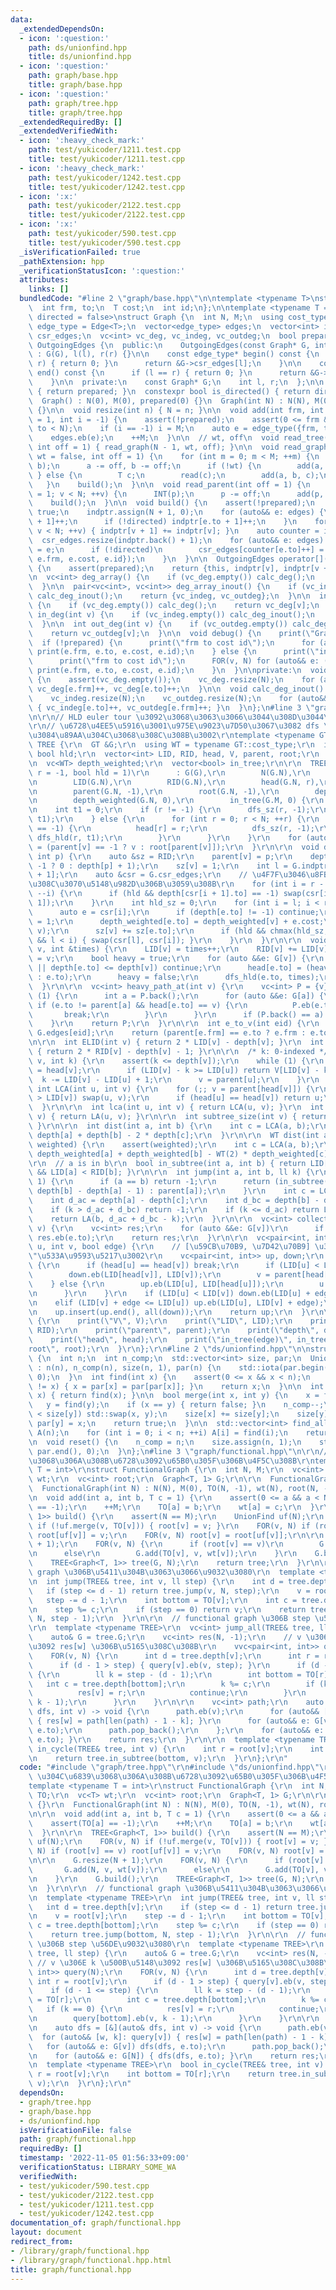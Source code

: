 ```yaml
---
data:
  _extendedDependsOn:
  - icon: ':question:'
    path: ds/unionfind.hpp
    title: ds/unionfind.hpp
  - icon: ':question:'
    path: graph/base.hpp
    title: graph/base.hpp
  - icon: ':question:'
    path: graph/tree.hpp
    title: graph/tree.hpp
  _extendedRequiredBy: []
  _extendedVerifiedWith:
  - icon: ':heavy_check_mark:'
    path: test/yukicoder/1211.test.cpp
    title: test/yukicoder/1211.test.cpp
  - icon: ':heavy_check_mark:'
    path: test/yukicoder/1242.test.cpp
    title: test/yukicoder/1242.test.cpp
  - icon: ':x:'
    path: test/yukicoder/2122.test.cpp
    title: test/yukicoder/2122.test.cpp
  - icon: ':x:'
    path: test/yukicoder/590.test.cpp
    title: test/yukicoder/590.test.cpp
  _isVerificationFailed: true
  _pathExtension: hpp
  _verificationStatusIcon: ':question:'
  attributes:
    links: []
  bundledCode: "#line 2 \"graph/base.hpp\"\n\ntemplate <typename T>\nstruct Edge {\n\
    \  int frm, to;\n  T cost;\n  int id;\n};\n\ntemplate <typename T = int, bool\
    \ directed = false>\nstruct Graph {\n  int N, M;\n  using cost_type = T;\n  using\
    \ edge_type = Edge<T>;\n  vector<edge_type> edges;\n  vector<int> indptr;\n  vector<edge_type>\
    \ csr_edges;\n  vc<int> vc_deg, vc_indeg, vc_outdeg;\n  bool prepared;\n\n  class\
    \ OutgoingEdges {\n  public:\n    OutgoingEdges(const Graph* G, int l, int r)\
    \ : G(G), l(l), r(r) {}\n\n    const edge_type* begin() const {\n      if (l ==\
    \ r) { return 0; }\n      return &G->csr_edges[l];\n    }\n\n    const edge_type*\
    \ end() const {\n      if (l == r) { return 0; }\n      return &G->csr_edges[r];\n\
    \    }\n\n  private:\n    const Graph* G;\n    int l, r;\n  };\n\n  bool is_prepared()\
    \ { return prepared; }\n  constexpr bool is_directed() { return directed; }\n\n\
    \  Graph() : N(0), M(0), prepared(0) {}\n  Graph(int N) : N(N), M(0), prepared(0)\
    \ {}\n\n  void resize(int n) { N = n; }\n\n  void add(int frm, int to, T cost\
    \ = 1, int i = -1) {\n    assert(!prepared);\n    assert(0 <= frm && 0 <= to &&\
    \ to < N);\n    if (i == -1) i = M;\n    auto e = edge_type({frm, to, cost, i});\n\
    \    edges.eb(e);\n    ++M;\n  }\n\n  // wt, off\n  void read_tree(bool wt = false,\
    \ int off = 1) { read_graph(N - 1, wt, off); }\n\n  void read_graph(int M, bool\
    \ wt = false, int off = 1) {\n    for (int m = 0; m < M; ++m) {\n      INT(a,\
    \ b);\n      a -= off, b -= off;\n      if (!wt) {\n        add(a, b);\n     \
    \ } else {\n        T c;\n        read(c);\n        add(a, b, c);\n      }\n \
    \   }\n    build();\n  }\n\n  void read_parent(int off = 1) {\n    for (int v\
    \ = 1; v < N; ++v) {\n      INT(p);\n      p -= off;\n      add(p, v);\n    }\n\
    \    build();\n  }\n\n  void build() {\n    assert(!prepared);\n    prepared =\
    \ true;\n    indptr.assign(N + 1, 0);\n    for (auto&& e: edges) {\n      indptr[e.frm\
    \ + 1]++;\n      if (!directed) indptr[e.to + 1]++;\n    }\n    for (int v = 0;\
    \ v < N; ++v) { indptr[v + 1] += indptr[v]; }\n    auto counter = indptr;\n  \
    \  csr_edges.resize(indptr.back() + 1);\n    for (auto&& e: edges) {\n      csr_edges[counter[e.frm]++]\
    \ = e;\n      if (!directed)\n        csr_edges[counter[e.to]++] = edge_type({e.to,\
    \ e.frm, e.cost, e.id});\n    }\n  }\n\n  OutgoingEdges operator[](int v) const\
    \ {\n    assert(prepared);\n    return {this, indptr[v], indptr[v + 1]};\n  }\n\
    \n  vc<int> deg_array() {\n    if (vc_deg.empty()) calc_deg();\n    return vc_deg;\n\
    \  }\n\n  pair<vc<int>, vc<int>> deg_array_inout() {\n    if (vc_indeg.empty())\
    \ calc_deg_inout();\n    return {vc_indeg, vc_outdeg};\n  }\n\n  int deg(int v)\
    \ {\n    if (vc_deg.empty()) calc_deg();\n    return vc_deg[v];\n  }\n\n  int\
    \ in_deg(int v) {\n    if (vc_indeg.empty()) calc_deg_inout();\n    return vc_indeg[v];\n\
    \  }\n\n  int out_deg(int v) {\n    if (vc_outdeg.empty()) calc_deg_inout();\n\
    \    return vc_outdeg[v];\n  }\n\n  void debug() {\n    print(\"Graph\");\n  \
    \  if (!prepared) {\n      print(\"frm to cost id\");\n      for (auto&& e: edges)\
    \ print(e.frm, e.to, e.cost, e.id);\n    } else {\n      print(\"indptr\", indptr);\n\
    \      print(\"frm to cost id\");\n      FOR(v, N) for (auto&& e: (*this)[v])\
    \ print(e.frm, e.to, e.cost, e.id);\n    }\n  }\n\nprivate:\n  void calc_deg()\
    \ {\n    assert(vc_deg.empty());\n    vc_deg.resize(N);\n    for (auto&& e: edges)\
    \ vc_deg[e.frm]++, vc_deg[e.to]++;\n  }\n\n  void calc_deg_inout() {\n    assert(vc_indeg.empty());\n\
    \    vc_indeg.resize(N);\n    vc_outdeg.resize(N);\n    for (auto&& e: edges)\
    \ { vc_indeg[e.to]++, vc_outdeg[e.frm]++; }\n  }\n};\n#line 3 \"graph/tree.hpp\"\
    \n\r\n// HLD euler tour \u3092\u3068\u3063\u3066\u3044\u308D\u3044\u308D\u3002\
    \r\n// \u6728\u4EE5\u5916\u3001\u975E\u9023\u7D50\u3067\u3082 dfs \u9806\u5E8F\
    \u3084\u89AA\u304C\u3068\u308C\u308B\u3002\r\ntemplate <typename GT>\r\nstruct\
    \ TREE {\r\n  GT &G;\r\n  using WT = typename GT::cost_type;\r\n  int N;\r\n \
    \ bool hld;\r\n  vector<int> LID, RID, head, V, parent, root;\r\n  vc<int> depth;\r\
    \n  vc<WT> depth_weighted;\r\n  vector<bool> in_tree;\r\n\r\n  TREE(GT &G, int\
    \ r = -1, bool hld = 1)\r\n      : G(G),\r\n        N(G.N),\r\n        hld(hld),\r\
    \n        LID(G.N),\r\n        RID(G.N),\r\n        head(G.N, r),\r\n        V(G.N),\r\
    \n        parent(G.N, -1),\r\n        root(G.N, -1),\r\n        depth(G.N, -1),\r\
    \n        depth_weighted(G.N, 0),\r\n        in_tree(G.M, 0) {\r\n    assert(G.is_prepared());\r\
    \n    int t1 = 0;\r\n    if (r != -1) {\r\n      dfs_sz(r, -1);\r\n      dfs_hld(r,\
    \ t1);\r\n    } else {\r\n      for (int r = 0; r < N; ++r) {\r\n        if (parent[r]\
    \ == -1) {\r\n          head[r] = r;\r\n          dfs_sz(r, -1);\r\n         \
    \ dfs_hld(r, t1);\r\n        }\r\n      }\r\n    }\r\n    for (auto &&v: V) root[v]\
    \ = (parent[v] == -1 ? v : root[parent[v]]);\r\n  }\r\n\r\n  void dfs_sz(int v,\
    \ int p) {\r\n    auto &sz = RID;\r\n    parent[v] = p;\r\n    depth[v] = (p ==\
    \ -1 ? 0 : depth[p] + 1);\r\n    sz[v] = 1;\r\n    int l = G.indptr[v], r = G.indptr[v\
    \ + 1];\r\n    auto &csr = G.csr_edges;\r\n    // \u4F7F\u3046\u8FBA\u304C\u3042\
    \u308C\u3070\u5148\u982D\u306B\u3059\u308B\r\n    for (int i = r - 2; i >= l;\
    \ --i) {\r\n      if (hld && depth[csr[i + 1].to] == -1) swap(csr[i], csr[i +\
    \ 1]);\r\n    }\r\n    int hld_sz = 0;\r\n    for (int i = l; i < r; ++i) {\r\n\
    \      auto e = csr[i];\r\n      if (depth[e.to] != -1) continue;\r\n      in_tree[e.id]\
    \ = 1;\r\n      depth_weighted[e.to] = depth_weighted[v] + e.cost;\r\n      dfs_sz(e.to,\
    \ v);\r\n      sz[v] += sz[e.to];\r\n      if (hld && chmax(hld_sz, sz[e.to])\
    \ && l < i) { swap(csr[l], csr[i]); }\r\n    }\r\n  }\r\n\r\n  void dfs_hld(int\
    \ v, int &times) {\r\n    LID[v] = times++;\r\n    RID[v] += LID[v];\r\n    V[LID[v]]\
    \ = v;\r\n    bool heavy = true;\r\n    for (auto &&e: G[v]) {\r\n      if (!in_tree[e.id]\
    \ || depth[e.to] <= depth[v]) continue;\r\n      head[e.to] = (heavy ? head[v]\
    \ : e.to);\r\n      heavy = false;\r\n      dfs_hld(e.to, times);\r\n    }\r\n\
    \  }\r\n\r\n  vc<int> heavy_path_at(int v) {\r\n    vc<int> P = {v};\r\n    while\
    \ (1) {\r\n      int a = P.back();\r\n      for (auto &&e: G[a]) {\r\n       \
    \ if (e.to != parent[a] && head[e.to] == v) {\r\n          P.eb(e.to);\r\n   \
    \       break;\r\n        }\r\n      }\r\n      if (P.back() == a) break;\r\n\
    \    }\r\n    return P;\r\n  }\r\n\r\n  int e_to_v(int eid) {\r\n    auto e =\
    \ G.edges[eid];\r\n    return (parent[e.frm] == e.to ? e.frm : e.to);\r\n  }\r\
    \n\r\n  int ELID(int v) { return 2 * LID[v] - depth[v]; }\r\n  int ERID(int v)\
    \ { return 2 * RID[v] - depth[v] - 1; }\r\n\r\n  /* k: 0-indexed */\r\n  int LA(int\
    \ v, int k) {\r\n    assert(k <= depth[v]);\r\n    while (1) {\r\n      int u\
    \ = head[v];\r\n      if (LID[v] - k >= LID[u]) return V[LID[v] - k];\r\n    \
    \  k -= LID[v] - LID[u] + 1;\r\n      v = parent[u];\r\n    }\r\n  }\r\n\r\n \
    \ int LCA(int u, int v) {\r\n    for (;; v = parent[head[v]]) {\r\n      if (LID[u]\
    \ > LID[v]) swap(u, v);\r\n      if (head[u] == head[v]) return u;\r\n    }\r\n\
    \  }\r\n\r\n  int lca(int u, int v) { return LCA(u, v); }\r\n  int la(int u, int\
    \ v) { return LA(u, v); }\r\n\r\n  int subtree_size(int v) { return RID[v] - LID[v];\
    \ }\r\n\r\n  int dist(int a, int b) {\r\n    int c = LCA(a, b);\r\n    return\
    \ depth[a] + depth[b] - 2 * depth[c];\r\n  }\r\n\r\n  WT dist(int a, int b, bool\
    \ weighted) {\r\n    assert(weighted);\r\n    int c = LCA(a, b);\r\n    return\
    \ depth_weighted[a] + depth_weighted[b] - WT(2) * depth_weighted[c];\r\n  }\r\n\
    \r\n  // a is in b\r\n  bool in_subtree(int a, int b) { return LID[b] <= LID[a]\
    \ && LID[a] < RID[b]; }\r\n\r\n  int jump(int a, int b, ll k) {\r\n    if (k ==\
    \ 1) {\r\n      if (a == b) return -1;\r\n      return (in_subtree(b, a) ? LA(b,\
    \ depth[b] - depth[a] - 1) : parent[a]);\r\n    }\r\n    int c = LCA(a, b);\r\n\
    \    int d_ac = depth[a] - depth[c];\r\n    int d_bc = depth[b] - depth[c];\r\n\
    \    if (k > d_ac + d_bc) return -1;\r\n    if (k <= d_ac) return LA(a, k);\r\n\
    \    return LA(b, d_ac + d_bc - k);\r\n  }\r\n\r\n  vc<int> collect_child(int\
    \ v) {\r\n    vc<int> res;\r\n    for (auto &&e: G[v])\r\n      if (e.to != parent[v])\
    \ res.eb(e.to);\r\n    return res;\r\n  }\r\n\r\n  vc<pair<int, int>> get_path_decomposition(int\
    \ u, int v, bool edge) {\r\n    // [\u59CB\u70B9, \u7D42\u70B9] \u306E\"\u9589\
    \"\u533A\u9593\u5217\u3002\r\n    vc<pair<int, int>> up, down;\r\n    while (1)\
    \ {\r\n      if (head[u] == head[v]) break;\r\n      if (LID[u] < LID[v]) {\r\n\
    \        down.eb(LID[head[v]], LID[v]);\r\n        v = parent[head[v]];\r\n  \
    \    } else {\r\n        up.eb(LID[u], LID[head[u]]);\r\n        u = parent[head[u]];\r\
    \n      }\r\n    }\r\n    if (LID[u] < LID[v]) down.eb(LID[u] + edge, LID[v]);\r\
    \n    elif (LID[v] + edge <= LID[u]) up.eb(LID[u], LID[v] + edge);\r\n    reverse(all(down));\r\
    \n    up.insert(up.end(), all(down));\r\n    return up;\r\n  }\r\n\r\n  void debug()\
    \ {\r\n    print(\"V\", V);\r\n    print(\"LID\", LID);\r\n    print(\"RID\",\
    \ RID);\r\n    print(\"parent\", parent);\r\n    print(\"depth\", depth);\r\n\
    \    print(\"head\", head);\r\n    print(\"in_tree(edge)\", in_tree);\r\n    print(\"\
    root\", root);\r\n  }\r\n};\r\n#line 2 \"ds/unionfind.hpp\"\n\nstruct UnionFind\
    \ {\n  int n;\n  int n_comp;\n  std::vector<int> size, par;\n  UnionFind(int n)\
    \ : n(n), n_comp(n), size(n, 1), par(n) {\n    std::iota(par.begin(), par.end(),\
    \ 0);\n  }\n  int find(int x) {\n    assert(0 <= x && x < n);\n    while (par[x]\
    \ != x) { x = par[x] = par[par[x]]; }\n    return x;\n  }\n\n  int operator[](int\
    \ x) { return find(x); }\n\n  bool merge(int x, int y) {\n    x = find(x);\n \
    \   y = find(y);\n    if (x == y) { return false; }\n    n_comp--;\n    if (size[x]\
    \ < size[y]) std::swap(x, y);\n    size[x] += size[y];\n    size[y] = 0;\n   \
    \ par[y] = x;\n    return true;\n  }\n\n  std::vector<int> find_all() {\n    std::vector<int>\
    \ A(n);\n    for (int i = 0; i < n; ++i) A[i] = find(i);\n    return A;\n  }\n\
    \n  void reset() {\n    n_comp = n;\n    size.assign(n, 1);\n    std::iota(par.begin(),\
    \ par.end(), 0);\n  }\n};\n#line 3 \"graph/functional.hpp\"\n\r\n// N \u304C\u6839\
    \u3068\u306A\u308B\u6728\u3092\u65B0\u305F\u306B\u4F5C\u308B\r\ntemplate <typename\
    \ T = int>\r\nstruct FunctionalGraph {\r\n  int N, M;\r\n  vc<int> TO;\r\n  vc<T>\
    \ wt;\r\n  vc<int> root;\r\n  Graph<T, 1> G;\r\n\r\n  FunctionalGraph() {}\r\n\
    \  FunctionalGraph(int N) : N(N), M(0), TO(N, -1), wt(N), root(N, -1) {}\r\n\r\
    \n  void add(int a, int b, T c = 1) {\r\n    assert(0 <= a && a < N);\r\n    assert(TO[a]\
    \ == -1);\r\n    ++M;\r\n    TO[a] = b;\r\n    wt[a] = c;\r\n  }\r\n\r\n  TREE<Graph<T,\
    \ 1>> build() {\r\n    assert(N == M);\r\n    UnionFind uf(N);\r\n    FOR(v, N)\
    \ if (!uf.merge(v, TO[v])) { root[v] = v; }\r\n    FOR(v, N) if (root[v] == v)\
    \ root[uf[v]] = v;\r\n    FOR(v, N) root[v] = root[uf[v]];\r\n\r\n    G.resize(N\
    \ + 1);\r\n    FOR(v, N) {\r\n      if (root[v] == v)\r\n        G.add(N, v, wt[v]);\r\
    \n      else\r\n        G.add(TO[v], v, wt[v]);\r\n    }\r\n    G.build();\r\n\
    \    TREE<Graph<T, 1>> tree(G, N);\r\n    return tree;\r\n  }\r\n\r\n  // functional\
    \ graph \u306B\u5411\u304B\u3063\u3066\u9032\u3080\r\n  template <typename TREE>\r\
    \n  int jump(TREE& tree, int v, ll step) {\r\n    int d = tree.depth[v];\r\n \
    \   if (step <= d - 1) return tree.jump(v, N, step);\r\n    v = root[v];\r\n \
    \   step -= d - 1;\r\n    int bottom = TO[v];\r\n    int c = tree.depth[bottom];\r\
    \n    step %= c;\r\n    if (step == 0) return v;\r\n    return tree.jump(bottom,\
    \ N, step - 1);\r\n  }\r\n\r\n  // functional graph \u306B step \u56DE\u9032\u3080\
    \r\n  template <typename TREE>\r\n  vc<int> jump_all(TREE& tree, ll step) {\r\n\
    \    auto& G = tree.G;\r\n    vc<int> res(N, -1);\r\n    // v \u306E k \u500B\u5148\
    \u3092 res[w] \u306B\u5165\u308C\u308B\r\n    vvc<pair<int, int>> query(N);\r\n\
    \    FOR(v, N) {\r\n      int d = tree.depth[v];\r\n      int r = root[v];\r\n\
    \      if (d - 1 > step) { query[v].eb(v, step); }\r\n      if (d - 1 <= step)\
    \ {\r\n        ll k = step - (d - 1);\r\n        int bottom = TO[r];\r\n     \
    \   int c = tree.depth[bottom];\r\n        k %= c;\r\n        if (k == 0) {\r\n\
    \          res[v] = r;\r\n          continue;\r\n        }\r\n        query[bottom].eb(v,\
    \ k - 1);\r\n      }\r\n    }\r\n\r\n    vc<int> path;\r\n    auto dfs = [&](auto&\
    \ dfs, int v) -> void {\r\n      path.eb(v);\r\n      for (auto&& [w, k]: query[v])\
    \ { res[w] = path[len(path) - 1 - k]; }\r\n      for (auto&& e: G[v]) dfs(dfs,\
    \ e.to);\r\n      path.pop_back();\r\n    };\r\n    for (auto&& e: G[N]) { dfs(dfs,\
    \ e.to); }\r\n    return res;\r\n  }\r\n\r\n  template <typename TREE>\r\n  bool\
    \ in_cycle(TREE& tree, int v) {\r\n    int r = root[v];\r\n    int bottom = TO[r];\r\
    \n    return tree.in_subtree(bottom, v);\r\n  }\r\n};\r\n"
  code: "#include \"graph/tree.hpp\"\r\n#include \"ds/unionfind.hpp\"\r\n\r\n// N\
    \ \u304C\u6839\u3068\u306A\u308B\u6728\u3092\u65B0\u305F\u306B\u4F5C\u308B\r\n\
    template <typename T = int>\r\nstruct FunctionalGraph {\r\n  int N, M;\r\n  vc<int>\
    \ TO;\r\n  vc<T> wt;\r\n  vc<int> root;\r\n  Graph<T, 1> G;\r\n\r\n  FunctionalGraph()\
    \ {}\r\n  FunctionalGraph(int N) : N(N), M(0), TO(N, -1), wt(N), root(N, -1) {}\r\
    \n\r\n  void add(int a, int b, T c = 1) {\r\n    assert(0 <= a && a < N);\r\n\
    \    assert(TO[a] == -1);\r\n    ++M;\r\n    TO[a] = b;\r\n    wt[a] = c;\r\n\
    \  }\r\n\r\n  TREE<Graph<T, 1>> build() {\r\n    assert(N == M);\r\n    UnionFind\
    \ uf(N);\r\n    FOR(v, N) if (!uf.merge(v, TO[v])) { root[v] = v; }\r\n    FOR(v,\
    \ N) if (root[v] == v) root[uf[v]] = v;\r\n    FOR(v, N) root[v] = root[uf[v]];\r\
    \n\r\n    G.resize(N + 1);\r\n    FOR(v, N) {\r\n      if (root[v] == v)\r\n \
    \       G.add(N, v, wt[v]);\r\n      else\r\n        G.add(TO[v], v, wt[v]);\r\
    \n    }\r\n    G.build();\r\n    TREE<Graph<T, 1>> tree(G, N);\r\n    return tree;\r\
    \n  }\r\n\r\n  // functional graph \u306B\u5411\u304B\u3063\u3066\u9032\u3080\r\
    \n  template <typename TREE>\r\n  int jump(TREE& tree, int v, ll step) {\r\n \
    \   int d = tree.depth[v];\r\n    if (step <= d - 1) return tree.jump(v, N, step);\r\
    \n    v = root[v];\r\n    step -= d - 1;\r\n    int bottom = TO[v];\r\n    int\
    \ c = tree.depth[bottom];\r\n    step %= c;\r\n    if (step == 0) return v;\r\n\
    \    return tree.jump(bottom, N, step - 1);\r\n  }\r\n\r\n  // functional graph\
    \ \u306B step \u56DE\u9032\u3080\r\n  template <typename TREE>\r\n  vc<int> jump_all(TREE&\
    \ tree, ll step) {\r\n    auto& G = tree.G;\r\n    vc<int> res(N, -1);\r\n   \
    \ // v \u306E k \u500B\u5148\u3092 res[w] \u306B\u5165\u308C\u308B\r\n    vvc<pair<int,\
    \ int>> query(N);\r\n    FOR(v, N) {\r\n      int d = tree.depth[v];\r\n     \
    \ int r = root[v];\r\n      if (d - 1 > step) { query[v].eb(v, step); }\r\n  \
    \    if (d - 1 <= step) {\r\n        ll k = step - (d - 1);\r\n        int bottom\
    \ = TO[r];\r\n        int c = tree.depth[bottom];\r\n        k %= c;\r\n     \
    \   if (k == 0) {\r\n          res[v] = r;\r\n          continue;\r\n        }\r\
    \n        query[bottom].eb(v, k - 1);\r\n      }\r\n    }\r\n\r\n    vc<int> path;\r\
    \n    auto dfs = [&](auto& dfs, int v) -> void {\r\n      path.eb(v);\r\n    \
    \  for (auto&& [w, k]: query[v]) { res[w] = path[len(path) - 1 - k]; }\r\n   \
    \   for (auto&& e: G[v]) dfs(dfs, e.to);\r\n      path.pop_back();\r\n    };\r\
    \n    for (auto&& e: G[N]) { dfs(dfs, e.to); }\r\n    return res;\r\n  }\r\n\r\
    \n  template <typename TREE>\r\n  bool in_cycle(TREE& tree, int v) {\r\n    int\
    \ r = root[v];\r\n    int bottom = TO[r];\r\n    return tree.in_subtree(bottom,\
    \ v);\r\n  }\r\n};\r\n"
  dependsOn:
  - graph/tree.hpp
  - graph/base.hpp
  - ds/unionfind.hpp
  isVerificationFile: false
  path: graph/functional.hpp
  requiredBy: []
  timestamp: '2022-11-05 01:56:33+09:00'
  verificationStatus: LIBRARY_SOME_WA
  verifiedWith:
  - test/yukicoder/590.test.cpp
  - test/yukicoder/2122.test.cpp
  - test/yukicoder/1211.test.cpp
  - test/yukicoder/1242.test.cpp
documentation_of: graph/functional.hpp
layout: document
redirect_from:
- /library/graph/functional.hpp
- /library/graph/functional.hpp.html
title: graph/functional.hpp
---
```

